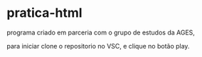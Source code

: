 # pratica-html
programa criado em parceria com o grupo de estudos da AGES,

para iniciar clone o repositorio no VSC,  e  clique no botão play.
